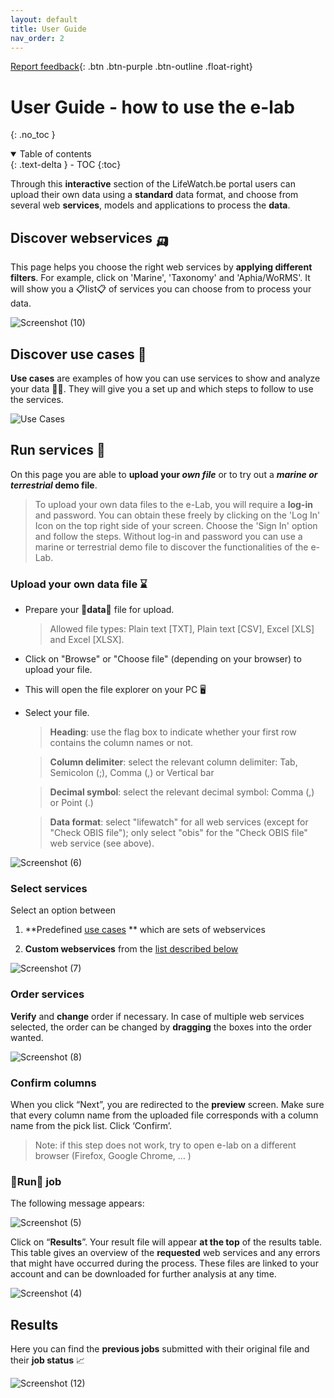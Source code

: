 ```yaml
---
layout: default
title: User Guide
nav_order: 2
---
```

[Report feedback](https://github.com/lifewatch/elab-documentation/issues){: .btn .btn-purple .btn-outline .float-right}

# User Guide - how to use the e-lab
{: .no_toc }


<details open markdown="block">
<summary>
    Table of contents
</summary>
  {: .text-delta }
- TOC
{:toc}
</details>


Through this **interactive** section of the LifeWatch.be portal users can upload their own data using a **standard** data format, and choose from several web **services**, models and applications to process the **data**.


## Discover webservices 🛺

This page helps you choose the right web services by **applying different filters**. For example, click on 'Marine', 'Taxonomy' and 'Aphia/WoRMS'. It will show you a 📋list📋 of services you can choose from to process your data.

![Screenshot (10)](https://github.com/lifewatch/elab-documentation/assets/144227108/e509df40-7c61-4495-8f90-04427a69eae9)



## Discover use cases 🧭

**Use cases** are examples of how you can use services to show and analyze your data 🧑‍🔬. They will give you a set up and which steps to follow to use the services. 

![Use Cases](https://github.com/lifewatch/elab-documentation/assets/144227108/f32be554-cf11-4da3-a947-7d7ad4e8fb7d)

## Run services 🏃

On this page you are able to **upload your _own file_** or to try out a **_marine or terrestrial_ demo file**. 

> To upload your own data files to the e-Lab, you will require a **log-in** and password. You can obtain these freely by clicking on the 'Log In' Icon on the top right side of your screen. Choose the 'Sign In' option and follow the steps. Without log-in and password you can use a marine or terrestrial demo file to discover the functionalities of the e-Lab.


### Upload your own data file ⌛

- Prepare your 🌌**data**🌌 file for upload.

  > Allowed file types: Plain text [TXT], Plain text [CSV], Excel [XLS] and Excel [XLSX].


- Click on "Browse" or "Choose file" (depending on your browser) to upload your file.

- This will open the file explorer on your PC 🖥️

- Select your file.

  > **Heading**: use the flag box to indicate whether your first row contains the column names or not.



  > **Column delimiter**: select the relevant column delimiter: Tab, Semicolon (;), Comma (,) or Vertical bar



  > **Decimal symbol**: select the relevant decimal symbol: Comma (,) or Point (.)



  > **Data format**: select "lifewatch" for all web services (except for "Check OBIS file"); only select "obis" for the "Check OBIS file" web service (see above).



![Screenshot (6)](https://github.com/lifewatch/elab-documentation/assets/144227108/273dde5d-084f-4059-89c4-64281f452c53)



### Select services

Select an option between 

1. **Predefined [use cases](https://lifewatch.github.io/elab-documentation/docs/use-cases.html) ** which are sets of webservices 


1. **Custom webservices** from the [list described below](https://lifewatch.github.io/elab-documentation/docs/web-service-description.html)



![Screenshot (7)](https://github.com/lifewatch/elab-documentation/assets/144227108/4bb31e03-0ce8-43c5-a32c-dcfe1676e2c9)



### Order services 

**Verify** and **change** order if necessary. In case of multiple web services selected, the order can be changed by **dragging** the boxes into the order wanted. 

![Screenshot (8)](https://github.com/lifewatch/elab-documentation/assets/144227108/85d1cc81-cadf-44e4-8834-e2d8bec183e1)



### Confirm columns

When you click “Next”, you are redirected to the **preview** screen. Make sure that every column name from the uploaded file corresponds with a column name from the pick list. Click ‘Confirm’.

> Note: if this step does not work, try to open e-lab on a different browser (Firefox, Google Chrome, … )



### 🏃Run🏃 job 

The following message appears:



![Screenshot (5)](https://github.com/lifewatch/elab-documentation/assets/144227108/df11342e-03f8-47df-b2da-976f4f827bdb)



Click on “**Results**”. Your result file will appear **at the top** of the results table. This table gives an overview of the **requested** web services and any errors that might have occurred during the process. These files are linked to your account and can be downloaded for further analysis at any time. 



![Screenshot (4)](https://github.com/lifewatch/elab-documentation/assets/144227108/b88f6fd3-ce8e-47f0-b3d6-83f5f0262904)



## Results 

Here you can find the **previous jobs** submitted with their original file and their **job status** 📈



![Screenshot (12)](https://github.com/lifewatch/elab-documentation/assets/144227108/19e7cbe0-b797-43e8-839b-0f3c16cedf28)
